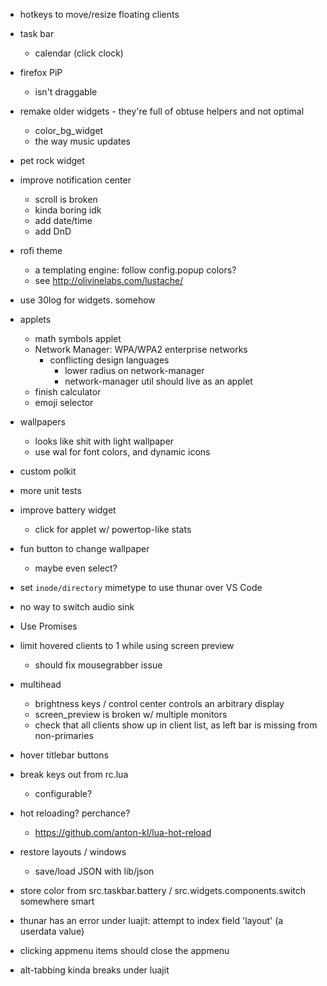 
- hotkeys to move/resize floating clients

- task bar
	- calendar (click clock)

- firefox PiP 
	- isn't draggable

- remake older widgets - they're full of obtuse helpers and not optimal 
	- color_bg_widget
	- the way music updates

- pet rock widget

- improve notification center
	- scroll is broken
	- kinda boring idk
	- add date/time
	- add DnD

- rofi theme
	- a templating engine: follow config.popup colors?
	- see http://olivinelabs.com/lustache/

- use 30log for widgets. somehow

- applets
	- math symbols applet
	- Network Manager: WPA/WPA2 enterprise networks
		- conflicting design languages
			- lower radius on network-manager
			- network-manager util should live as an applet
	- finish calculator
	- emoji selector

- wallpapers
	- looks like shit with light wallpaper
	- use wal for font colors, and dynamic icons

- custom polkit

- more unit tests


- improve battery widget
	 - click for applet w/ powertop-like stats

- fun button to change wallpaper
	- maybe even select?

- set `inode/directory` mimetype to use thunar over VS Code 

- no way to switch audio sink

- Use Promises

- limit hovered clients to 1 while using screen preview
	- should fix mousegrabber issue

- multihead
	- brightness keys / control center controls an arbitrary display
	- screen_preview is broken w/ multiple monitors
	- check that all clients show up in client list, as left bar is missing from non-primaries

- hover titlebar buttons

- break keys out from rc.lua
	- configurable?

- hot reloading? perchance?
	- https://github.com/anton-kl/lua-hot-reload

- restore layouts / windows
	- save/load JSON with lib/json

- store color from src.taskbar.battery / src.widgets.components.switch somewhere smart

- thunar has an error under luajit: attempt to index field 'layout' (a userdata value)

- clicking appmenu items should close the appmenu

- alt-tabbing kinda breaks under luajit